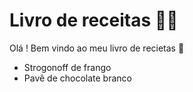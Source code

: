 # Livro de receitas :man_cook:

Olá ! Bem vindo ao meu livro de recietas :clap:

- Strogonoff de frango
- Pavê de chocolate branco